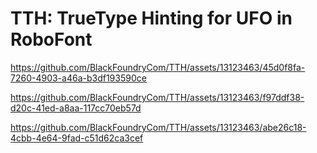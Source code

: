 # TTH: TrueType Hinting for UFO in RoboFont

https://github.com/BlackFoundryCom/TTH/assets/13123463/45d0f8fa-7260-4903-a46a-b3df193590ce

https://github.com/BlackFoundryCom/TTH/assets/13123463/f97ddf38-d20c-41ed-a8aa-117cc70eb57d

https://github.com/BlackFoundryCom/TTH/assets/13123463/abe26c18-4cbb-4e64-9fad-c51d62ca3cef

